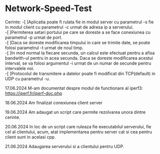 # Network-Speed-Test

Cerinte:
-[ ]Aplicatia poate fi rulata fie in modul server cu parametrul -s fie in modul client cu parametrul -c urmat de adresa ip a serverului.  
-[ ]Permiterea setari portului pe care se doreste a se face conexiunea cu parametrul -p urmat de port.  
-[ ]Daca se doreste modificarea timpului in care se trimite date, se poate folosi parametrul -t urmat de noul timp.  
-[ ]In mod normal la fiecare secunda, un calcul este efectuat pentru a afisa bandwith-ul pentru in acea secunda. Daca se doreste modificarea acestui interval, se va folosi argumentul -i urmat de un numar de secunde pentru intervalele noi.  
-[ ]Protocolul de transmitere a datelor poate fi modificat din TCP(default) in UDP cu parametrul -u.  

17.06.2024 
M-am documentat despre modul de functionare al iperf3:
https://iperf.fr/iperf-doc.php

18.06.2024
Am finalizat conexiunea client server

19.06.2024
Am adaugat un script care permite rezolvarea unora dintre cerinte.

20.06.2024
In loc de un script care ruleaza fie executabilul serverului, fie cel al clientului, acum, atat implementarea pentru server cat si cea pentru client sunt in acelasi cpp.

21.06.2024
Adaugarea serverului si a clientului pentru UDP.

